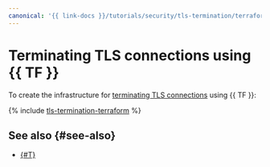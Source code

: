 ```yaml
---
canonical: '{{ link-docs }}/tutorials/security/tls-termination/terraform'
---
```


# Terminating TLS connections using {{ TF }}

To create the infrastructure for [terminating TLS connections](index.md) using {{ TF }}:

{% include [tls-termination-terraform](../../../_tutorials/security/tls-termination-terraform.md) %}

## See also {#see-also}

* [{#T}](console.md)